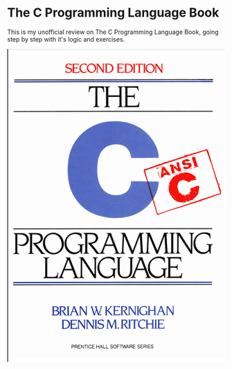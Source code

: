 # The C Programming Language Book

This is my unofficial review on The C Programming Language Book, going step by step with it's logic and exercises.

![The cover of the book](/imgs/book-cover.png)